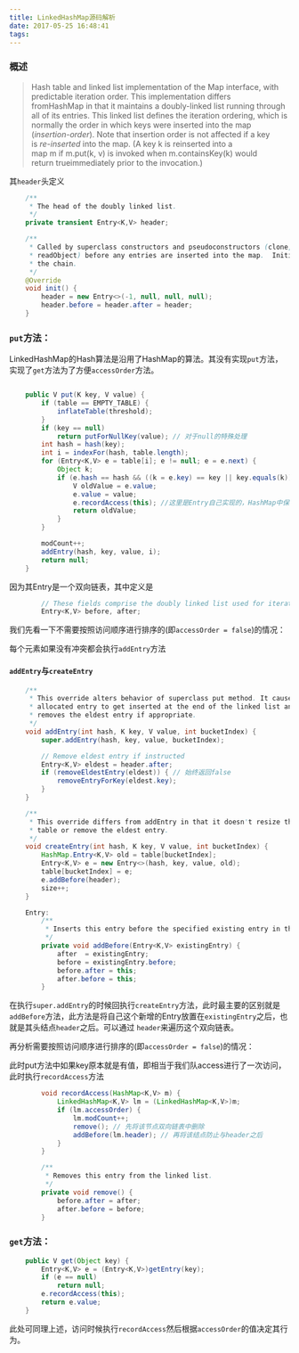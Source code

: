 ```yaml
---
title: LinkedHashMap源码解析
date: 2017-05-25 16:48:41
tags:
---
```


### 概述

>  Hash table and linked list implementation of the Map interface, with predictable iteration order. This implementation differs fromHashMap in that it maintains a doubly-linked list running through all of its entries. This linked list defines the iteration ordering, which is normally the order in which keys were inserted into the map (_insertion-order_). Note that insertion order is not affected if a key is _re-inserted_ into the map. (A key k is reinserted into a map m if m.put(k, v) is invoked when m.containsKey(k) would return trueimmediately prior to the invocation.)

<!-- more -->

其`header`头定义

``` java
    /**
     * The head of the doubly linked list.
     */
    private transient Entry<K,V> header;

    /**
     * Called by superclass constructors and pseudoconstructors (clone,
     * readObject) before any entries are inserted into the map.  Initializes
     * the chain.
     */
    @Override
    void init() {
        header = new Entry<>(-1, null, null, null);
        header.before = header.after = header;
    }
```
### `put`方法：

LinkedHashMap的Hash算法是沿用了HashMap的算法。其没有实现`put`方法，实现了`get`方法为了方便`accessOrder`方法。

``` java

    public V put(K key, V value) {
        if (table == EMPTY_TABLE) {
            inflateTable(threshold);
        }
        if (key == null)
            return putForNullKey(value); // 对于null的特殊处理
        int hash = hash(key); 
        int i = indexFor(hash, table.length); 
        for (Entry<K,V> e = table[i]; e != null; e = e.next) {
            Object k;
            if (e.hash == hash && ((k = e.key) == key || key.equals(k))) {
                V oldValue = e.value;
                e.value = value;
                e.recordAccess(this); //这里是Entry自己实现的，HashMap中保留为空方法
                return oldValue;
            }
        }

        modCount++;
        addEntry(hash, key, value, i);
        return null;
    }
```

因为其Entry是一个双向链表，其中定义是

``` java
        // These fields comprise the doubly linked list used for iteration.
        Entry<K,V> before, after;
```

我们先看一下不需要按照访问顺序进行排序的(即`accessOrder = false`)的情况：

每个元素如果没有冲突都会执行`addEntry`方法
#### `addEntry`与`createEntry`

``` java
    /**
     * This override alters behavior of superclass put method. It causes newly
     * allocated entry to get inserted at the end of the linked list and
     * removes the eldest entry if appropriate.
     */    
    void addEntry(int hash, K key, V value, int bucketIndex) {
        super.addEntry(hash, key, value, bucketIndex);

        // Remove eldest entry if instructed
        Entry<K,V> eldest = header.after;
        if (removeEldestEntry(eldest)) { // 始终返回false
            removeEntryForKey(eldest.key);
        }
    }

    /**
     * This override differs from addEntry in that it doesn't resize the
     * table or remove the eldest entry.
     */
    void createEntry(int hash, K key, V value, int bucketIndex) {
        HashMap.Entry<K,V> old = table[bucketIndex];
        Entry<K,V> e = new Entry<>(hash, key, value, old);
        table[bucketIndex] = e;
        e.addBefore(header);
        size++;
    }

    Entry:
        /**
         * Inserts this entry before the specified existing entry in the list.
         */
        private void addBefore(Entry<K,V> existingEntry) {
            after  = existingEntry;
            before = existingEntry.before;
            before.after = this;
            after.before = this;
        }
```

在执行`super.addEntry`的时候回执行`createEntry`方法，此时最主要的区别就是`addBefore`方法，此方法是将自己这个新增的Entry放置在`existingEntry`之后，也就是其头结点`header`之后。可以通过 `header`来遍历这个双向链表。

再分析需要按照访问顺序进行排序的(即`accessOrder = false`)的情况：

此时put方法中如果key原本就是有值，即相当于我们队access进行了一次访问，此时执行`recordAccess`方法

``` java
        void recordAccess(HashMap<K,V> m) {
            LinkedHashMap<K,V> lm = (LinkedHashMap<K,V>)m;
            if (lm.accessOrder) {
                lm.modCount++;
                remove(); // 先将该节点双向链表中删除
                addBefore(lm.header); // 再将该结点防止与header之后
            }
        }

        /**
         * Removes this entry from the linked list.
         */
        private void remove() {
            before.after = after;
            after.before = before;
        }

```
### `get`方法：

``` java
    public V get(Object key) {
        Entry<K,V> e = (Entry<K,V>)getEntry(key);
        if (e == null)
            return null;
        e.recordAccess(this);
        return e.value;
    }
```

此处可同理上述，访问时候执行`recordAccess`然后根据`accessOrder`的值决定其行为。

